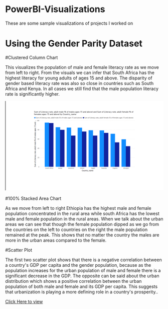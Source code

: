 # PowerBI-Visualizations
These are some sample visualizations of projects I worked on 

<h1>Using the Gender Parity Dataset</h1>

#Clustered Column Chart
<p>This visualizes the population of male and female literacy rate as we move from left to right. From the visuals we can infer that South Africa has the highest literacy for young adults of ages 15 and above. The disparity of gender based literacy rate was also so close in countries such as South Africa and Kenya. In all cases we still find that the male population literacy rate is significantly higher.</p>
<img src="images/GenderParityCBC.png"></img>

#100% Stacked Area Chart
<p>As we move from left to right Ethiopia has the highest male and female population concentrated in the rural area while south Africa has the lowest male and female population in the rural areas. When we talk about the urban areas we can see that though the female population dipped as we go from the countries on the left to countries on the right the male population remained at the peak. This shows that no matter the country the males are more in the urban areas compared to the female. </p>

#Scatter Plot

<p>The first two scatter plot shows that there is a negative correlation between a country's GDP per capita and the gender population, because as the population increases for the urban population of male and female there is a significant decrease in the GDP. The opposite can be said about the urban distribution which shows a positive correlation between the urban population of both male and female and its GDP per capita. This suggests that urbanization is playing a more defining role in a country's prosperity..</p>
<a href="https://app.powerbi.com/reportEmbed?reportId=1dd31750-ef27-42d1-bc69-2126d336ab11&autoAuth=true&embeddedDemo=true" frameborder="0" allowFullScreen="true">Click Here to view </a>
